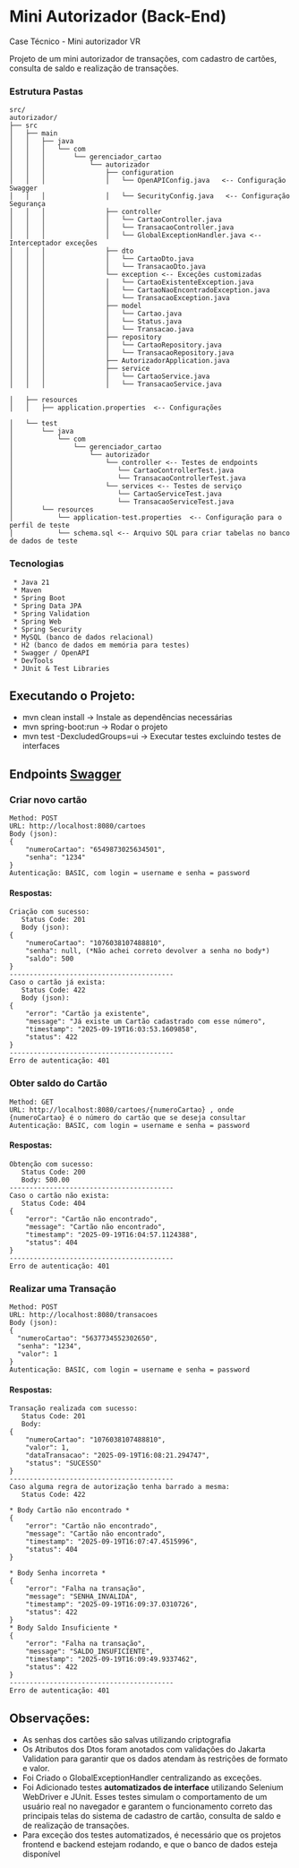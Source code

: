 # Mini Autorizador (Back-End)
Case Técnico - Mini autorizador VR

Projeto de um mini autorizador de transações, com cadastro de cartões, consulta de saldo e realização de transações.

### Estrutura Pastas
```
src/
autorizador/
├── src
│   ├── main
│   │   ├── java
│   │   │   └── com
│   │   │       └── gerenciador_cartao
│   │   │           └── autorizador
│   │   │               ├── configuration
│   │   │               │   └── OpenAPIConfig.java   <-- Configuração Swagger
│   │   │               │   └── SecurityConfig.java   <-- Configuração Segurança
│   │   │               ├── controller
│   │   │               │   └── CartaoController.java
│   │   │               │   └── TransacaoController.java
│   │   │               │   └── GlobalExceptionHandler.java <-- Interceptador exceções
│   │   │               ├── dto
│   │   │               │   └── CartaoDto.java
│   │   │               │   └── TransacaoDto.java
│   │   │               └── exception <-- Exceções customizadas
│   │   │               │   └── CartaoExistenteException.java  
│   │   │               │   └── CartaoNaoEncontradoException.java
│   │   │               │   └── TransacaoException.java
│   │   │               ├── model
│   │   │               │   └── Cartao.java
│   │   │               │   └── Status.java
│   │   │               │   └── Transacao.java
│   │   │               ├── repository
│   │   │               │   └── CartaoRepository.java
│   │   │               │   └── TransacaoRepository.java
│   │   │               ├── AutorizadorApplication.java 
│   │   │               ├── service
│   │   │               │   └── CartaoService.java
│   │   │               │   └── TransacaoService.java

│   ├── resources
│   │   ├── application.properties  <-- Configurações

│   └── test
│       └── java
│           └── com
│               └── gerenciador_cartao
│                   └── autorizador
│                       └── controller <-- Testes de endpoints
│                          └── CartaoControllerTest.java  
│                          └── TransacaoControllerTest.java  
│                       └── services <-- Testes de serviço
│                          └── CartaoServiceTest.java  
│                          └── TransacaoServiceTest.java
│       └── resources
│           └── application-test.properties  <-- Configuração para o perfil de teste
│           └── schema.sql <-- Arquivo SQL para criar tabelas no banco de dados de teste

```


### Tecnologias
```
 * Java 21
 * Maven
 * Spring Boot
 * Spring Data JPA 
 * Spring Validation
 * Spring Web 
 * Spring Security 
 * MySQL (banco de dados relacional)
 * H2 (banco de dados em memória para testes)
 * Swagger / OpenAPI 
 * DevTools
 * JUnit & Test Libraries 
```

## Executando o Projeto:
* mvn clean install -> Instale as dependências necessárias
* mvn spring-boot:run -> Rodar o projeto
* mvn test -DexcludedGroups=ui -> Executar testes excluindo testes de interfaces


## Endpoints [Swagger](http://localhost:8080/swagger-ui/index.html#)


### Criar novo cartão
```
Method: POST
URL: http://localhost:8080/cartoes
Body (json):
{
    "numeroCartao": "6549873025634501",
    "senha": "1234"
}
Autenticação: BASIC, com login = username e senha = password
```
#### Respostas:
```
Criação com sucesso:
   Status Code: 201
   Body (json):
{
    "numeroCartao": "1076038107488810",
    "senha": null, (*Não achei correto devolver a senha no body*)
    "saldo": 500
}
-----------------------------------------
Caso o cartão já exista:
   Status Code: 422
   Body (json):
{
    "error": "Cartão ja existente",
    "message": "Já existe um Cartão cadastrado com esse número",
    "timestamp": "2025-09-19T16:03:53.1609858",
    "status": 422
}
-----------------------------------------
Erro de autenticação: 401
```

### Obter saldo do Cartão
```
Method: GET
URL: http://localhost:8080/cartoes/{numeroCartao} , onde {numeroCartao} é o número do cartão que se deseja consultar
Autenticação: BASIC, com login = username e senha = password
```

#### Respostas:
```
Obtenção com sucesso:
   Status Code: 200
   Body: 500.00
-----------------------------------------
Caso o cartão não exista:
   Status Code: 404
{
    "error": "Cartão não encontrado",
    "message": "Cartão não encontrado",
    "timestamp": "2025-09-19T16:04:57.1124388",
    "status": 404
}
-----------------------------------------
Erro de autenticação: 401
```

### Realizar uma Transação
```
Method: POST
URL: http://localhost:8080/transacoes
Body (json):
{
  "numeroCartao": "5637734552302650",
  "senha": "1234",
  "valor": 1
}
Autenticação: BASIC, com login = username e senha = password
```

#### Respostas:
```
Transação realizada com sucesso:
   Status Code: 201
   Body: 
{
    "numeroCartao": "1076038107488810",
    "valor": 1,
    "dataTransacao": "2025-09-19T16:08:21.294747",
    "status": "SUCESSO"
}
-----------------------------------------
Caso alguma regra de autorização tenha barrado a mesma:
   Status Code: 422

* Body Cartão não encontrado * 
{
    "error": "Cartão não encontrado",
    "message": "Cartão não encontrado",
    "timestamp": "2025-09-19T16:07:47.4515996",
    "status": 404
}

* Body Senha incorreta * 
{
    "error": "Falha na transação",
    "message": "SENHA_INVALIDA",
    "timestamp": "2025-09-19T16:09:37.0310726",
    "status": 422
}
* Body Saldo Insuficiente * 
{
    "error": "Falha na transação",
    "message": "SALDO_INSUFICIENTE",
    "timestamp": "2025-09-19T16:09:49.9337462",
    "status": 422
}
-----------------------------------------
Erro de autenticação: 401
```

## Observações:
* As senhas dos cartões são salvas utilizando criptografia
* Os Atributos dos Dtos foram anotados com validações do Jakarta Validation para garantir que os dados atendam às restrições de formato e valor.
* Foi Criado o GlobalExceptionHandler centralizando as exceções. 
* Foi Adicionado testes **automatizados de interface** utilizando Selenium WebDriver e JUnit. Esses testes simulam o comportamento de um usuário real no navegador e garantem o funcionamento correto das principais telas do sistema de cadastro de cartão, consulta de saldo e de realização de transações.
* Para exceção dos testes automatizados, é necessário que os projetos frontend e backend estejam rodando, e que o banco de dados esteja disponível
